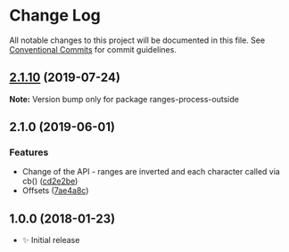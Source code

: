 # Change Log

All notable changes to this project will be documented in this file.
See [Conventional Commits](https://conventionalcommits.org) for commit guidelines.

## [2.1.10](https://gitlab.com/codsen/codsen/compare/ranges-process-outside@2.1.9...ranges-process-outside@2.1.10) (2019-07-24)

**Note:** Version bump only for package ranges-process-outside





## 2.1.0 (2019-06-01)

### Features

- Change of the API - ranges are inverted and each character called via cb() ([cd2e2be](https://gitlab.com/codsen/codsen/commit/cd2e2be))
- Offsets ([7ae4a8c](https://gitlab.com/codsen/codsen/commit/7ae4a8c))

## 1.0.0 (2018-01-23)

- ✨ Initial release
